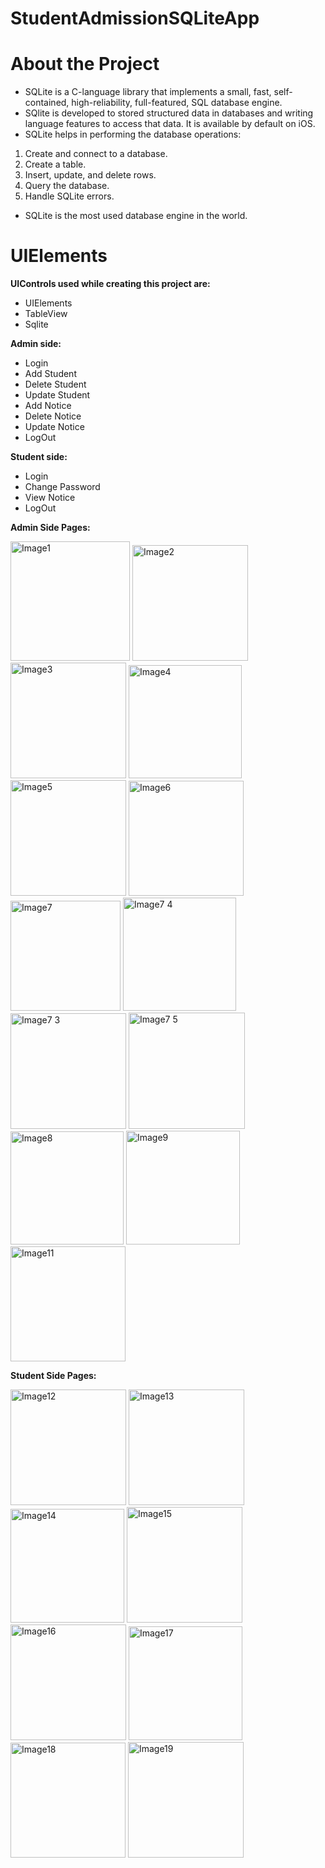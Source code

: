 # StudentAdmissionSQLiteApp

# About the Project
* SQLite is a C-language library that implements a small, fast, self-contained, high-reliability, full-featured, SQL database engine. 
* SQlite is developed to stored structured data in databases and writing language features to access that data. It is available by default on iOS.
* SQLite helps in performing the database operations:
1. Create and connect to a database.
2. Create a table.
3. Insert, update, and delete rows.
4. Query the database.
5. Handle SQLite errors.
* SQLite is the most used database engine in the world. 


# UIElements
__UIControls used while creating this project are:__
* UIElements
* TableView
* Sqlite

__Admin side:__
* Login
* Add Student
* Delete Student
* Update Student
* Add Notice
* Delete Notice
* Update Notice
* LogOut

__Student side:__
* Login
* Change Password
* View Notice
* LogOut

__Admin Side Pages:__

<img width="191" alt="Image1" src="https://user-images.githubusercontent.com/75938203/127144208-41226c29-4505-4111-8e2e-c0e71cffdc4e.png">

<img width="185" alt="Image2" src="https://user-images.githubusercontent.com/75938203/127144218-eef48609-d206-479d-a46f-018dd7c25bd4.png">

<img width="185" alt="Image3" src="https://user-images.githubusercontent.com/75938203/127144223-7f86ac7c-55a9-49bc-a863-bd5f7fb6562c.png">

<img width="181" alt="Image4" src="https://user-images.githubusercontent.com/75938203/127144225-8dbbb303-2ef2-4e9c-80c6-44e81c26ef04.png">

<img width="185" alt="Image5" src="https://user-images.githubusercontent.com/75938203/127144227-f3283307-8fa2-40f2-a498-1d200828afdc.png">

<img width="184" alt="Image6" src="https://user-images.githubusercontent.com/75938203/127144228-b1c289b3-3d6c-4589-a690-425ee3406a90.png">

<img width="176" alt="Image7" src="https://user-images.githubusercontent.com/75938203/127144230-b4ccb872-588f-4801-84ce-c7d137ae312a.png">

<img width="181" alt="Image7 4" src="https://user-images.githubusercontent.com/75938203/127145691-006ec6cf-b391-4112-b907-8bd06596946c.png">

<img width="185" alt="Image7 3" src="https://user-images.githubusercontent.com/75938203/127145688-1c6c03a2-9650-4b6c-8736-f4d3062c51d3.png">

<img width="186" alt="Image7 5" src="https://user-images.githubusercontent.com/75938203/127145882-d84c85c5-f62c-4d95-9269-b2868fd219c6.png">

<img width="181" alt="Image8" src="https://user-images.githubusercontent.com/75938203/127145994-d888add8-8ee8-4342-9910-d005a7c52799.png">

<img width="182" alt="Image9" src="https://user-images.githubusercontent.com/75938203/127145999-e1ffc031-2766-47f1-ba46-3a4950dbac44.png">

<img width="184" alt="Image11" src="https://user-images.githubusercontent.com/75938203/127146057-9352f617-89e3-4b10-b1ee-ec766a804f44.png">

__Student Side Pages:__

<img width="185" alt="Image12" src="https://user-images.githubusercontent.com/75938203/127146102-700034e5-cc62-429e-bdb2-b3ded176f8d9.png">

<img width="185" alt="Image13" src="https://user-images.githubusercontent.com/75938203/127146108-d28b67e3-1ce3-46f8-bd2b-b70a781ac70e.png">

<img width="182" alt="Image14" src="https://user-images.githubusercontent.com/75938203/127146111-96482289-6ac7-4014-8944-9a93bed6a6e7.png">

<img width="185" alt="Image15" src="https://user-images.githubusercontent.com/75938203/127146196-c7ca3821-baa2-4b19-a5b0-bb51b46b5367.png">

<img width="185" alt="Image16" src="https://user-images.githubusercontent.com/75938203/127146206-c8561724-ec0f-45f3-a6e1-816ae3807948.png">

<img width="182" alt="Image17" src="https://user-images.githubusercontent.com/75938203/127146208-472f6bf1-dc10-4bee-b036-c0e12771c3d3.png">

<img width="184" alt="Image18" src="https://user-images.githubusercontent.com/75938203/127146213-79a7ab34-7d1d-48c0-a4c6-ab87c6130749.png">

<img width="185" alt="Image19" src="https://user-images.githubusercontent.com/75938203/127146217-2b850b31-173b-4e40-a53b-4ef658fb623a.png">



